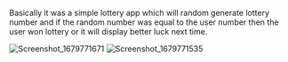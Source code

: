 Basically it was a simple lottery app which will random generate lottery number and if the random number was equal to the user number then the user won lottery or it will display better luck next time.

![Screenshot_1679771671](https://user-images.githubusercontent.com/114103970/236681797-18f55977-7ebf-48b3-b3f5-e378cd007fb5.png)
![Screenshot_1679771535](https://user-images.githubusercontent.com/114103970/236681834-d656db4e-ef57-4cf0-87ec-7050a13cc298.png)
